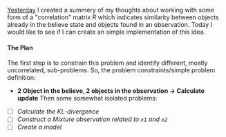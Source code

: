 [Yesterday](2025-02-12) I created a summery of my thoughts about working with some form of a "correlation" matrix $R$ which indicates similarity between objects already in the believe state and objects found in an observation. Today I would like to see if I can create an simple implementation of this idea.
#### The Plan
The first step is to constrain this problem and identify different, mostly uncorrelated, sub-problems. So, the problem constraints/simple problem definition:
- **2 Object in the believe, 2 objects in the observation -> Calculate update**
Then some somewhat isolated problems:
- [ ]  *Calculate the KL-divergence*
- [ ] *Construct a Mixture observation related to `x1` and `x2`* 
- [ ] *Create a model*

